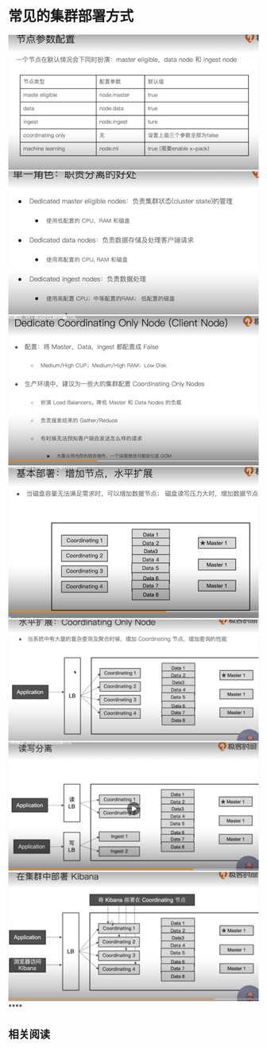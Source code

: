 # 常见的集群部署方式
![](0.png)
![](1.png)
![](2.png)
![](3.png)
![](4.png)
![](5.png)
![](6.png)****
## 相关阅读

